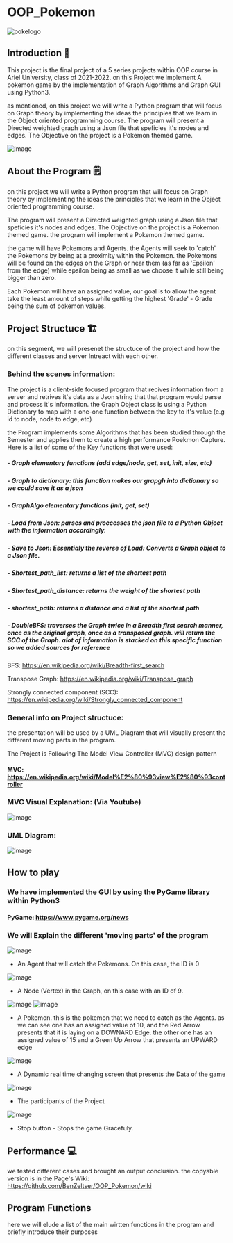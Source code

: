# OOP_Pokemon

![pokelogo](https://user-images.githubusercontent.com/92685838/148538392-61a17520-a296-4aa5-a2a0-f3e4aa73bcb9.jpg)

## Introduction 👋
This project is the final project of a 5 series projects within OOP course in Ariel University, class of 2021-2022.
on this Project we implement A pokemon game by the implementation of Graph Algorithms and Graph GUI using Python3.  

as mentioned, on this project we will write a Python program that will focus on Graph theory
by implementing the ideas the principles that we learn in the Object oriented programming course.
The program will present a Directed weighted graph using a Json file that speficies it's nodes and edges. The Objective on the project is a Pokemon themed game.

![image](https://user-images.githubusercontent.com/92685838/148546340-53000106-a2b4-470d-8364-fba1246f6738.png)


## About the Program 🗒️
on this project we will write a Python program that will focus on Graph theory
by implementing the ideas the principles that we learn in the Object oriented programming course.  

The program will present a Directed weighted graph using a Json file that speficies it's nodes and edges. The Objective on the project is a Pokemon themed game. the program will implement a Pokemon themed game.  

the game will have Pokemons and Agents. the Agents will seek to 'catch' the Pokemons by being at a proximity within the Pokemon. 
the Pokemons will be found on the edges on the Graph or near them (as far as 'Epsilon' from the edge) while epsilon being as small as we choose it while still being bigger than zero.  

Each Pokemon will have an assigned value, our goal is to allow the agent take the least amount of steps while getting the highest 'Grade' - Grade being the sum of pokemon values.

## Project Structuce 🏗️

on this segment, we will presenet the structuce of the project and how the different classes and server Intreact with each other.  

### Behind the scenes information:
 
The project is a client-side focused program that recives information from a server and retrives it's data as a Json string that that program would parse and process it's information. the Graph Object class is using a Python Dictionary to map with a one-one function between the key to it's value (e.g id to node, node to edge, etc)  

the Program implements some Algorithms that has been studied through the Semester and applies them to create a high performance Poekmon Capture. Here is a list of some of the Key functions that were used: 

##### - Graph elementary functions (add edge/node, get, set, init, size, etc)
##### - Graph to dictionary: this function makes our grapgh into dictionary so we could save it as a json
##### - GraphAlgo elementary functions (init, get, set)
##### - Load from Json: parses and proccesses the json file to a Python Object with the information accordingly.
##### - Save to Json: Essentialy the reverse of Load: Converts a Graph object to a Json file.
##### - Shortest_path_list: returns a list of the shortest path
##### - Shortest_path_distance: returns the weight of the shortest path
##### - shortest_path: returns a distance and a list of the shortest path
##### - DoubleBFS: traverses the Graph twice in a Breadth first search manner, once as the original graph, once as a transposed graph. will return the SCC of the Graph. alot of information is stacked on this specific function so we added sources for reference

BFS: https://en.wikipedia.org/wiki/Breadth-first_search  

Transpose Graph: https://en.wikipedia.org/wiki/Transpose_graph  

Strongly connected component (SCC): https://en.wikipedia.org/wiki/Strongly_connected_component

### General info on Project structuce:

the presentation will be used by a UML Diagram that will visually present the different moving parts in the program.

The Project is Following The Model View Controller (MVC) design pattern

#### MVC: https://en.wikipedia.org/wiki/Model%E2%80%93view%E2%80%93controller

### MVC Visual Explanation: (Via Youtube) 

![image](https://user-images.githubusercontent.com/92685838/148545815-4136edb9-f714-467b-ba1c-ce5f73ff1938.png)

### UML Diagram:

![image](https://user-images.githubusercontent.com/92685838/148545578-257c5092-1d9f-432d-8b0f-b8c276608187.png)


## How to play

### We have implemented the GUI by using the PyGame library within Python3

#### PyGame: https://www.pygame.org/news

### We will Explain the different 'moving parts' of the program 

![image](https://user-images.githubusercontent.com/92685838/148547653-e452f3c6-7717-4bfd-837c-8b1d2f69735b.png)

- An Agent that will catch the Pokemons. On this case, the ID is 0


![image](https://user-images.githubusercontent.com/92685838/148546737-2bbec1ee-5117-4eba-92dc-6e040d73aae5.png)

- A Node (Vertex) in the Graph, on this case with an ID of 9.

![image](https://user-images.githubusercontent.com/92685838/148546898-b85101d1-e4fa-430b-bdef-fd9b7f7e9900.png) ![image](https://user-images.githubusercontent.com/92685838/148547019-a8bd6f16-7c8e-4d4a-a07c-cb2401e2e847.png)

- A Pokemon. this is the pokemon that we need to catch as the Agents. as we can see one has an assigned value of 10, and the Red Arrow presents that it is laying on a DOWNARD Edge. the other one has an assigned value of 15 and a Green Up Arrow that presents an UPWARD edge


![image](https://user-images.githubusercontent.com/92685838/148547157-9d095cb3-0cbd-4fc4-9afa-fe6340ba516c.png) 
- A Dynamic real time changing screen that presents the Data of the game


![image](https://user-images.githubusercontent.com/92685838/148547197-3a2f365d-2a5f-45cb-8f87-58b95350bea3.png)
- The participants of the Project


![image](https://user-images.githubusercontent.com/92685838/148547222-78188b89-92b9-4ac2-8c93-31f5032f8288.png) 
- Stop button - Stops the game Gracefuly.






## Performance 💻

we tested different cases and brought an output conclusion. the copyable version is in the Page's Wiki: 
https://github.com/BenZeltser/OOP_Pokemon/wiki


## Program Functions

here we will elude a list of the main wirtten functions in the program and briefly introduce their purposes 


